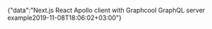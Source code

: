 {"data":"Next.js React Apollo client with Graphcool GraphQL server example2019-11-08T18:06:02+03:00"}
